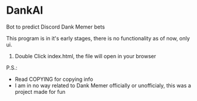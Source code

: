# DankAI
 Bot to predict Discord Dank Memer bets

This program is in it's early stages, there is no functionality as of now, only ui.

1. Double Click index.html, the file will open in your browser

P.S.: 
- Read COPYING for copying info
- I am in no way related to Dank Memer officially or unofficialy, this was a project made for fun
